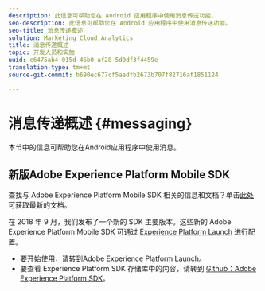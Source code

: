 ```yaml
---
description: 此信息可帮助您在 Android 应用程序中使用消息传送功能。
seo-description: 此信息可帮助您在 Android 应用程序中使用消息传送功能。
seo-title: 消息传递概述
solution: Marketing Cloud,Analytics
title: 消息传递概述
topic: 开发人员和实施
uuid: c6475ab4-015d-46b0-af28-5d0df3f4459e
translation-type: tm+mt
source-git-commit: b690ec677cf5aedfb2673b707f82716af1851124

---
```



# 消息传递概述 {#messaging}

本节中的信息可帮助您在Android应用程序中使用消息。

## 新版Adobe Experience Platform Mobile SDK

查找与 Adobe Experience Platform Mobile SDK 相关的信息和文档？单击[此处](https://aep-sdks.gitbook.io/docs/)可获取最新的文档。

在 2018 年 9 月，我们发布了一个新的 SDK 主要版本。这些新的 Adobe Experience Platform Mobile SDK 可通过 [Experience Platform Launch](https://www.adobe.com/experience-platform/launch.html) 进行配置。

* 要开始使用，请转到Adobe Experience Platform Launch。
* 要查看 Experience Platform SDK 存储库中的内容，请转到 [Github：Adobe Experience Platform SDK](https://github.com/Adobe-Marketing-Cloud/acp-sdks)。

